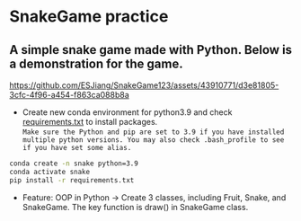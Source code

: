 # SnakeGame practice

## A simple snake game made with Python. Below is a demonstration for the game.
https://github.com/ESJiang/SnakeGame123/assets/43910771/d3e81805-3cfc-4f96-a454-f863ca088b8a

-   Create new conda environment for python3.9 and check [requirements.txt](https://github.com/ESJiang/SnakeGame123/blob/master/requirements.txt) to install packages. <br/>
    `Make sure the Python and pip are set to 3.9 if you have installed multiple python versions. You may also check .bash_profile to see if you have set some alias.`

```zsh
conda create -n snake python=3.9
conda activate snake
pip install -r requirements.txt
```

-   Feature: OOP in Python -> Create 3 classes, including Fruit, Snake, and SnakeGame. The key function is draw() in SnakeGame class.
